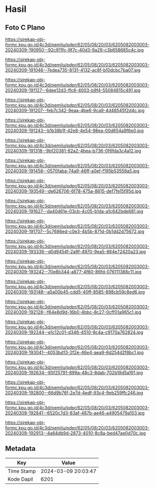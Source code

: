# Hasil

## Foto C Plano

https://sirekap-obj-formc.kpu.go.id/4c3d/pemilu/pdpr/62/05/08/20/03/6205082003003-20240309-190950--92c911fc-9f7c-40d3-9a29-c3b658685c4c.jpg

https://sirekap-obj-formc.kpu.go.id/4c3d/pemilu/pdpr/62/05/08/20/03/6205082003003-20240309-191046--7edea735-8131-4132-ac8f-b10dcbc7ba07.jpg

https://sirekap-obj-formc.kpu.go.id/4c3d/pemilu/pdpr/62/05/08/20/03/6205082003003-20240309-191127--6dee12d3-ffc6-4003-b9f4-55084815c491.jpg

https://sirekap-obj-formc.kpu.go.id/4c3d/pemilu/pdpr/62/05/08/20/03/6205082003003-20240309-191207--feb7c342-9eaa-4be6-9ca9-4d48545f2d4c.jpg

https://sirekap-obj-formc.kpu.go.id/4c3d/pemilu/pdpr/62/05/08/20/03/6205082003003-20240309-191243--b1b38b1f-42e8-4e54-98ea-00d654a9f6e0.jpg

https://sirekap-obj-formc.kpu.go.id/4c3d/pemilu/pdpr/62/05/08/20/03/6205082003003-20240309-191318--9bf20381-82a2-4bea-b736-0f6fda3c4a12.jpg

https://sirekap-obj-formc.kpu.go.id/4c3d/pemilu/pdpr/62/05/08/20/03/6205082003003-20240309-191458--0570faba-74a9-46ff-a0ef-f195b53559a5.jpg

https://sirekap-obj-formc.kpu.go.id/4c3d/pemilu/pdpr/62/05/08/20/03/6205082003003-20240309-193549--de626706-6f78-475a-8615-def7fe15f95d.jpg

https://sirekap-obj-formc.kpu.go.id/4c3d/pemilu/pdpr/62/05/08/20/03/6205082003003-20240309-191627--da40d61e-03cb-4c05-b1da-a1c642bde681.jpg

https://sirekap-obj-formc.kpu.go.id/4c3d/pemilu/pdpr/62/05/08/20/03/6205082003003-20240309-191707--5c7686ed-c0e3-4b5b-871d-0b1dd2d75672.jpg

https://sirekap-obj-formc.kpu.go.id/4c3d/pemilu/pdpr/62/05/08/20/03/6205082003003-20240309-193336--d0d9454f-2a9f-4970-9ea5-864e72420a23.jpg

https://sirekap-obj-formc.kpu.go.id/4c3d/pemilu/pdpr/62/05/08/20/03/6205082003003-20240309-193242--70e8b344-a877-4f60-86fd-076111388c11.jpg

https://sirekap-obj-formc.kpu.go.id/4c3d/pemilu/pdpr/62/05/08/20/03/6205082003003-20240309-193148--a5a00b45-cdd5-40ff-8585-898cb59c8ed6.jpg

https://sirekap-obj-formc.kpu.go.id/4c3d/pemilu/pdpr/62/05/08/20/03/6205082003003-20240309-192128--f64e8d9d-16b0-4bbc-8c27-0cff01a965c1.jpg

https://sirekap-obj-formc.kpu.go.id/4c3d/pemilu/pdpr/62/05/08/20/03/6205082003003-20240309-192244--e1c12c01-d346-4510-8c4a-c9170a762824.jpg

https://sirekap-obj-formc.kpu.go.id/4c3d/pemilu/pdpr/62/05/08/20/03/6205082003003-20240309-193041--4053bd13-2f2e-46e4-aea9-6d254d2f8bc1.jpg

https://sirekap-obj-formc.kpu.go.id/4c3d/pemilu/pdpr/62/05/08/20/03/6205082003003-20240309-192634--85f25791-899a-48c3-8dab-702b19d5a191.jpg

https://sirekap-obj-formc.kpu.go.id/4c3d/pemilu/pdpr/62/05/08/20/03/6205082003003-20240309-192800--66d9b76f-2e7d-4edf-93c4-9eb259ffc246.jpg

https://sirekap-obj-formc.kpu.go.id/4c3d/pemilu/pdpr/62/05/08/20/03/6205082003003-20240309-192841--6520c7d3-83af-487b-ae46-a4905479a103.jpg

https://sirekap-obj-formc.kpu.go.id/4c3d/pemilu/pdpr/62/05/08/20/03/6205082003003-20240309-192913--4a64db9d-2873-4010-8c8a-bed47ae0d70c.jpg


## Metadata

| Key        | Value               |
| ---------- | ------------------- |
| Time Stamp | 2024-03-09 20:03:47 |
| Kode Dapil | 6201                |



